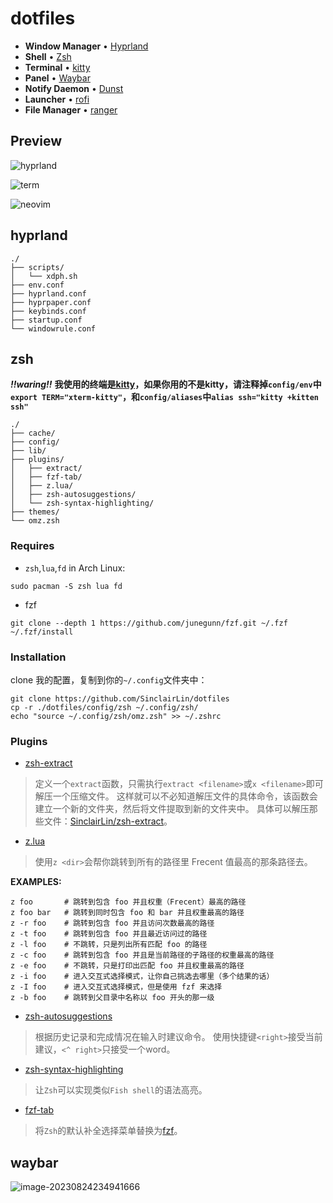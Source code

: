 # dotfiles
- **Window Manager** • [Hyprland](https://github.com/hyprwm/Hyprland) 
- **Shell** • [Zsh](https://www.zsh.org) 
- **Terminal** • [kitty](https://github.com/kovidgoyal/kitty) 
- **Panel** • [Waybar](https://aur.archlinux.org/packages/waybar-hyprland-git) 
- **Notify Daemon** • [Dunst](https://github.com/dunst-project/dunst) 
- **Launcher** • [rofi](https://github.com/davatorium/rofi) 
- **File Manager** • [ranger](https://github.com/ranger/ranger) 

## Preview

![hyprland](https://images-1259814905.cos.ap-nanjing.myqcloud.com//picture/image-20230903004332189.png)

![term](https://images-1259814905.cos.ap-nanjing.myqcloud.com//picture/image-20230903004450542.png)

![neovim](https://images-1259814905.cos.ap-nanjing.myqcloud.com//picture/image-20230903005130296.png)


## hyprland 

```
./
├── scripts/          
│   └── xdph.sh
├── env.conf          
├── hyprland.conf     
├── hyprpaper.conf    
├── keybinds.conf     
├── startup.conf
└── windowrule.conf  
```


## zsh

***!!waring!!*** **我使用的终端是[kitty](https://sw.kovidgoyal.net/kitty/)，如果你用的不是kitty，请注释掉`config/env`中`export TERM="xterm-kitty"`，和`config/aliases`中`alias ssh="kitty +kitten ssh"`**
```
./
├── cache/
├── config/
├── lib/
├── plugins/
│   ├── extract/
│   ├── fzf-tab/
│   ├── z.lua/
│   ├── zsh-autosuggestions/
│   └── zsh-syntax-highlighting/
├── themes/
└── omz.zsh
```
### Requires
- `zsh`,`lua`,`fd` in Arch Linux:
```
sudo pacman -S zsh lua fd

```
- fzf
```
git clone --depth 1 https://github.com/junegunn/fzf.git ~/.fzf
~/.fzf/install
```

### Installation
clone 我的配置，复制到你的`~/.config`文件夹中：
```
git clone https://github.com/SinclairLin/dotfiles
cp -r ./dotfiles/config/zsh ~/.config/zsh/
echo "source ~/.config/zsh/omz.zsh" >> ~/.zshrc
```


### Plugins

- [zsh-extract](https://github.com/SinclairLin/zsh-extract)

> 定义一个`extract`函数，只需执行`extract <filename>`或`x <filename>`即可解压一个压缩文件。
> 这样就可以不必知道解压文件的具体命令，该函数会建立一个新的文件夹，然后将文件提取到新的文件夹中。
> 具体可以解压那些文件：[SinclairLin/zsh-extract](https://github.com/SinclairLin/zsh-extract/blob/master/README.md#supported-file-extensions)。


- [z.lua](https://github.com/skywind3000/z.lua)

> 使用`z <dir>`会帮你跳转到所有的路径里 Frecent 值最高的那条路径去。

**EXAMPLES:**
```
z foo       # 跳转到包含 foo 并且权重（Frecent）最高的路径
z foo bar   # 跳转到同时包含 foo 和 bar 并且权重最高的路径
z -r foo    # 跳转到包含 foo 并且访问次数最高的路径
z -t foo    # 跳转到包含 foo 并且最近访问过的路径
z -l foo    # 不跳转，只是列出所有匹配 foo 的路径
z -c foo    # 跳转到包含 foo 并且是当前路径的子路径的权重最高的路径
z -e foo    # 不跳转，只是打印出匹配 foo 并且权重最高的路径
z -i foo    # 进入交互式选择模式，让你自己挑选去哪里（多个结果的话）
z -I foo    # 进入交互式选择模式，但是使用 fzf 来选择
z -b foo    # 跳转到父目录中名称以 foo 开头的那一级
```

- [zsh-autosuggestions](https://github.com/zsh-users/zsh-autosuggestions)

> 根据历史记录和完成情况在输入时建议命令。
> 使用快捷键`<right>`接受当前建议，`<^ right>`只接受一个word。

- [zsh-syntax-highlighting](https://github.com/zsh-users/zsh-syntax-highlighting)

> 让`Zsh`可以实现类似`Fish shell`的语法高亮。

- [fzf-tab](https://github.com/Aloxaf/fzf-tab)

> 将`Zsh`的默认补全选择菜单替换为[fzf](https://github.com/junegunn/fzf)。

## waybar
![image-20230824234941666](https://images-1259814905.cos.ap-nanjing.myqcloud.com//picture/image-20230824234941666.png)

